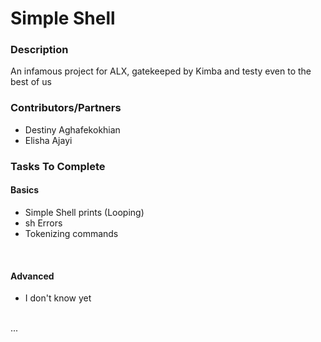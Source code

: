 # Simple Shell
### Description
An infamous project for ALX, gatekeeped by Kimba and testy even to the best of us <br />

### Contributors/Partners
- Destiny Aghafekokhian
- Elisha Ajayi

### Tasks To Complete
#### Basics
- Simple Shell prints (Looping)
- sh Errors
- Tokenizing commands
<br />

#### Advanced
- I don't know yet
<br />
...
